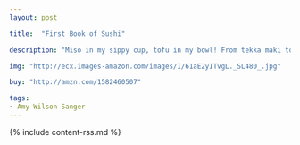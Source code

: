 ```yaml
---
layout: post

title:  "First Book of Sushi"

description: "Miso in my sippy cup, tofu in my bowl! From tekka maki to wasabi, tasty treats await young readers in this colorful, rhyming ode to Japanese cuisine. With pages full of tummy-tempting foods, the books in the World Snacks series are a delicious way to introduce even the littlest eaters to cuisines from all around the globe."

img: "http://ecx.images-amazon.com/images/I/61aE2yITvgL._SL480_.jpg"

buy: "http://amzn.com/1582460507"

tags:
- Amy Wilson Sanger
---
```


{% include content-rss.md %}